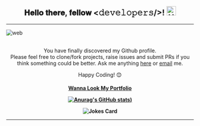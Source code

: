 <h2 align = "Center" >𝐇𝐞𝐥𝐥𝐨 𝐭𝐡𝐞𝐫𝐞, 𝐟𝐞𝐥𝐥𝐨𝐰 <𝚍𝚎𝚟𝚎𝚕𝚘𝚙𝚎𝚛𝚜/>! <a href="https://gifyu.com/image/DiOB"><img src="https://s3.gifyu.com/images/Hi.gif" alt="Hi.gif" border="0" height ="25" width ="25"/></a></h2>
<hr style="height:1px;border:none;color:#333;background-color:#00000;">

<img src="https://i.ibb.co/SK2dJvY/web.png" alt="web"  border = "0" align = "center">
</br>
</br>

<p align = "center">You have finally discovered my Github profile.</br>
Please feel free to clone/fork projects, raise issues and submit PRs if you think something could be better.
Ask me anything <a href = "https://anasportfolio3514.herokuapp.com/contact">here</a> or <a href = "mailto:mohd.anas.3514@gmail.com">email</a> me.

<p align="center">Happy Coding! 😊</p>

<h4 align="center"><a href="https://anasportfolio3514.herokuapp.com/">Wanna Look My Portfolio</a>

[![Anurag's GitHub stats](https://github-readme-stats.vercel.app/api?username=Mr-Potter-Hack&show_icons=true&theme=dark))](https://github.com/anuraghazra/github-readme-stats)

<img  src="https://readme-jokes.vercel.app/api?&theme=solidBlue" alt="Jokes Card" theme ="vue-dark"/>

</br>
<hr style="height:1px;border:none;color:#333;background-color:#00000;">
</br>



